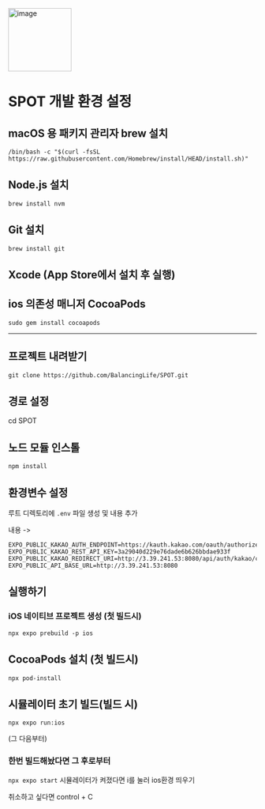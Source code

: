 <img width="128" height="128" alt="image" src="https://github.com/user-attachments/assets/ef12dfac-9ef3-485c-935d-91aeb7b19264" />

# SPOT 개발 환경 설정

## macOS 용 패키지 관리자 brew 설치
`/bin/bash -c "$(curl -fsSL https://raw.githubusercontent.com/Homebrew/install/HEAD/install.sh)"`

## Node.js 설치
`brew install nvm`

## Git 설치
`brew install git`

## Xcode (App Store에서 설치 후 실행)

## ios 의존성 매니저 CocoaPods
`sudo gem install cocoapods`

---

## 프로젝트 내려받기
`git clone https://github.com/BalancingLife/SPOT.git`

## 경로 설정
cd SPOT

## 노드 모듈 인스톨
`npm install`

## 환경변수 설정
루트 디렉토리에 `.env` 파일 생성 및 내용 추가

내용 ->
```
EXPO_PUBLIC_KAKAO_AUTH_ENDPOINT=https://kauth.kakao.com/oauth/authorize
EXPO_PUBLIC_KAKAO_REST_API_KEY=3a29040d229e76dade6b626bbdae933f
EXPO_PUBLIC_KAKAO_REDIRECT_URI=http://3.39.241.53:8080/api/auth/kakao/callback
EXPO_PUBLIC_API_BASE_URL=http://3.39.241.53:8080     
```
## 실행하기
### iOS 네이티브 프로젝트 생성 (첫 빌드시)
`npx expo prebuild -p ios`

## CocoaPods 설치 (첫 빌드시)
`npx pod-install`

## 시뮬레이터 초기 빌드(빌드 시)
`npx expo run:ios`

(그 다음부터)
### 한번 빌드해놨다면 그 후로부터
`npx expo start`
시뮬레이터가 켜졌다면
i를 눌러 ios환경 띄우기

취소하고 싶다면 control + C


